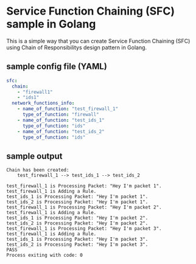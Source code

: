 # Service Function Chaining (SFC) sample in Golang
This is a simple way that you can create Service Function Chaining (SFC) using Chain of Responsibilitys design pattern in Golang.

## sample config file (YAML)
```yaml
sfc:
  chain: 
    - "firewall1"
    - "ids1"
  network_functions_info: 
    - name_of_function: "test_firewall_1"
      type_of_function: "firewall"
    - name_of_function: "test_ids_1"
      type_of_function: "ids"
    - name_of_function: "test_ids_2"
      type_of_function: "ids"

```

## sample output
```
Chain has been created: 
	test_firewall_1 --> test_ids_1 --> test_ids_2

test_firewall_1 is Processing Packet: "Hey I'm packet 1".
test_firewall_1 is Adding a Rule.
test_ids_1 is Processing Packet: "Hey I'm packet 1".
test_ids_2 is Processing Packet: "Hey I'm packet 1".
test_firewall_1 is Processing Packet: "Hey I'm packet 2".
test_firewall_1 is Adding a Rule.
test_ids_1 is Processing Packet: "Hey I'm packet 2".
test_ids_2 is Processing Packet: "Hey I'm packet 2".
test_firewall_1 is Processing Packet: "Hey I'm packet 3".
test_firewall_1 is Adding a Rule.
test_ids_1 is Processing Packet: "Hey I'm packet 3".
test_ids_2 is Processing Packet: "Hey I'm packet 3".
PASS
Process exiting with code: 0
```
